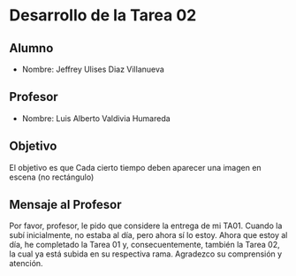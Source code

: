 # Desarrollo de la Tarea 02

## Alumno
- Nombre: Jeffrey Ulises Diaz Villanueva

## Profesor
- Nombre: Luis Alberto Valdivia Humareda

## Objetivo
El objetivo es que Cada cierto tiempo deben aparecer una imagen en escena (no rectángulo)

## Mensaje al Profesor
Por favor, profesor, le pido que considere la entrega de mi TA01. Cuando la subí inicialmente, no estaba al día, pero ahora sí lo estoy. 
Ahora que estoy al día, he completado la Tarea 01 y, consecuentemente, también la Tarea 02, la cual ya está subida en su respectiva rama. Agradezco su comprensión y atención.
